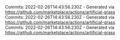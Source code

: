 Commits: 2022-02-26T14:43:56.230Z - Generated via https://github.com/marketplace/actions/artificial-grass
<br>
Commits: 2022-02-26T14:43:56.230Z - Generated via https://github.com/marketplace/actions/artificial-grass
<br>
Commits: 2022-02-26T14:43:56.230Z - Generated via https://github.com/marketplace/actions/artificial-grass
<br>

